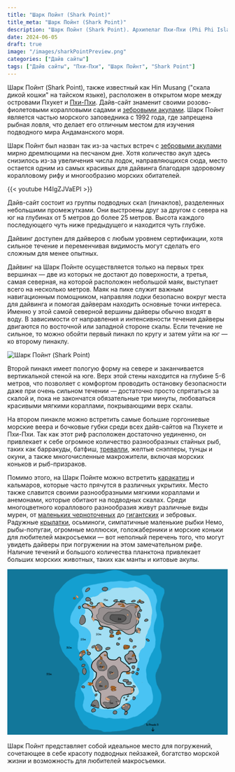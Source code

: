 ```yaml
---
title: "Шарк Пойнт (Shark Point)"
title_meta: "Шарк Пойнт (Shark Point)"
description: "Шарк Пойнт (Shark Point). Архипелаг Пхи-Пхи (Phi Phi Islands)"
date: 2024-06-05
draft: true
image: "/images/sharkPointPreview.png"
categories: ["Дайв сайты"]
tags: ["Дайв сайты", "Пхи-Пхи", "Шарк Пойнт", "Shark Point"]
---
```


Шарк Пойнт (Shark Point), также известный как Hin Musang ("скала дикой кошки" на тайском языке), расположен в открытом море между островами Пхукет и [Пхи-Пхи](https://diversnotes.com/tags/%D0%BF%D1%85%D0%B8-%D0%BF%D1%85%D0%B8/). Дайв-сайт знаменит своими розово-фиолетовыми коралловыми садами и [зебровыми акулами](https://diversnotes.com/database/zebra-shark/). Шарк Пойнт является частью морского заповедника с 1992 года, где запрещена рыбная ловля, что делает его отличным местом для изучения подводного мира Андаманского моря.

Шарк Пойнт был назван так из-за частых встреч с [зебровыми акулами](https://diversnotes.com/database/zebra-shark/) мирно дремлющими на песчаном дне. Хотя количество акул здесь снизилось из-за увеличения числа лодок, направляющихся сюда, место остается одним из самых красивых для дайвинга благодаря здоровому коралловому рифу и многообразию морских обитателей.

{{< youtube H4IgZJVaEPI >}}

Дайв-сайт состоит из группы подводных скал (пинаклов), разделенных небольшими промежутками. Они выстроены друг за другом с севера на юг на глубинах от 5 метров до более 25 метров. Высота каждого последующего чуть ниже предыдущего и находится чуть глубже.

Дайвинг доступен для дайверов с любым уровнем сертификации, хотя сильное течение и переменчивая видимость могут сделать его сложным для менее опытных.

Дайвинг на Шарк Пойнте осуществляется только на первых трех вершинах — две из которых не достают до поверхности, а третья, самая северная, на которой расположен небольшой маяк, выступает всего на несколько метров. Маяк на пике служит важным навигационным помощником, направляя лодки безопасно вокруг места для дайвинга и помогая дайверам находить основные точки интереса. Именно у этой самой северной вершины дайверы обычно входят в воду. В зависимости от направления и интенсивности течения дайверы двигаются по восточной или западной стороне скалы. Если течение не сильное, то можно обойти первый пинакл по кругу и затем уйти на юг — ко второму пинаклу.

![Шарк Пойнт (Shark Point)](https://raw.githubusercontent.com/Muratov-Egor/diversnotes/master/assets/images/sharkPoint.png "Шарк Пойнт (Shark Point)")

Второй пинакл имеет пологую форму на севере и заканчивается вертикальной стеной на юге. Верх этой стены находится на глубине 5-6 метров, что позволяет с комфортом проводить остановку безопасности даже при очень сильном течении — достаточно просто спрятаться за скалой и, пока не закончатся обязательные три минуты, любоваться красивыми мягкими кораллами, покрывающими верх скалы.

На втором пинакле можно встретить самые большие горгониевые морские веера и бочковые губки среди всех дайв-сайтов на Пхукете и Пхи-Пхи. Так как этот риф расположен достаточно уединенно, он привлекает к себе огромное количество разнообразных стайных рыб, таких как барракуды, батфиш, [тревалли](https://diversnotes.com/database/giant-trevally/), желтые снэпперы, тунцы и окуни, а также многочисленные макрожители, включая морских коньков и рыб-призраков.

Помимо этого, на Шарк Пойнте можно встретить [каракатиц](https://diversnotes.com/database/pharaoh_cuttlefish/) и кальмаров, которые часто прячутся в различных укрытиях. Место также славится своими разнообразными мягкими кораллами и анемонами, которые обитают на подводных скалах. Среди многоцветного кораллового разнообразия живут различные виды мурен, от [маленьких черноточеных](https://diversnotes.com/database/fimbriated-moray/) до [гигантских](https://diversnotes.com/database/giant-moray/) и зебровых. Радужные [крылатки](https://diversnotes.com/database/red-lionfish/), осьминоги, симпатичные маленькие рыбки Немо, рыбы-попугаи, огромные моллюски, голожаберники и морские коньки для любителей макросъемки — вот неполный перечень того, что могут увидеть дайверы при погружении на этом замечательном рифе. Наличие течений и большого количества планктона привлекает больших морских животных, таких как манты и китовые акулы.

![Cхема дайв-сайта Шарк Пойнт (Shark Point)](https://raw.githubusercontent.com/Muratov-Egor/diversnotes/master/assets/images/sharkPointMap.png "Cхема дайв-сайта Шарк Пойнт (Shark Point)")

Шарк Пойнт представляет собой идеальное место для погружений, сочетающее в себе красоту подводных пейзажей, богатство морской жизни и возможность для любителей макросъемки.

